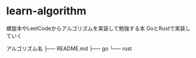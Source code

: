 # learn-algorithm

螺旋本やLeetCodeからアルゴリズムを実装して勉強する本
GoとRustで実装していく

アルゴリズム名
├── README.md
├── go
└── rust